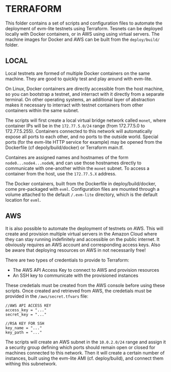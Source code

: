 # TERRAFORM

This folder contains a set of scripts and configuration files to automate the deployment of evm-lite testnets using Terraform. Tesnets can be deployed locally with Docker containers, or in AWS using using virtual servers. The machine
images for Docker and AWS can be built from the `deploy/build/` folder.

## LOCAL

Local testnets are formed of multiple Docker containers on the same machine. 
They are good to quickly test and play around with evm-lite. 

On Linux, Docker containers are directly accessible from the host machine, so 
you can bootstrap a testnet, and interract with it directly from a separate terminal. On other operating systems, an additional layer of abstraction makes 
it necessary to interract with testnet containers from other containers within the same subnet. 

The scripts will first create a local virtual bridge network called `monet`, where container IPs will be in the `172.77.5.0/24` range (from 172.77.5.0 to 
172.77.5.255). Containers connected to this network will automatically expose 
all ports to each other, and no ports to the outside world. Special ports (for 
the evm-lite HTTP service for example) may be opened from the Dockerfile (cf 
depoly/build/docker) or Terraform main.tf.

Containes are assigned names and hostnames of the form `node0...node4...nodeN`, and can use those hostnames directly to communicate with one-another within the `monet` subnet. To access a container from the host, use the `172.77.5.X` 
address. 

The Docker containers, built from the Dockerfile in deploy/build/docker, come 
pre-packaged with `evml`. Configuration files are mounted through a volume 
attached to the default `/.evm-lite` directory, which is the default location 
for `evml`.  

## AWS

It is also possible to automate the deployment of testnets on AWS. This will create and provision multiple virtual servers in the Amazon Cloud where they can stay running indefinitely and accessible on the public internet. It obviously requires an AWS account and corresponding access keys. Also be aware that deploying resources on AWS in not necessarily free!

There are two types of credentials to provide to Terraform:

- The AWS API Access Key to connect to AWS and provision resources
- An SSH key to communicate with the provisioned instances

These credetials must be created from the AWS console before using these 
scripts. Once created and retrieved from AWS, the credetials must be provided in the `/aws/secret.tfvars` file:

```
//AWS API ACCESS KEY
access_key = "..."
secret_key = "..."

//RSA KEY FOR SSH
key_name = "..."
key_path = "..."
```

The scripts will create an AWS subnet in the `10.0.2.0/24` range and assign it a 
security group defining which ports should remain open or closed for machines
connected to this network. Then it will create a certain number of instances,
built using the evm-lite AMI (cf. deploy/build), and connect them withing this
subnetwork.





